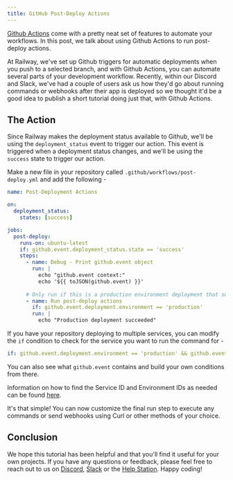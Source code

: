 ```yaml
---
title: GitHub Post-Deploy Actions
---
```


[Github Actions](https://github.com/features/actions) come with a pretty neat set of features to automate your workflows. In this post, we talk about using Github Actions to run post-deploy actions.

At Railway, we've set up Github triggers for automatic deployments when you push to a selected branch, and with Github Actions, you can automate several parts of your development workflow. Recently, within our Discord and Slack, we've had a couple of users ask us how they'd go about running commands or webhooks after their app is deployed so we thought it'd be a good idea to publish a short tutorial doing just that, with Github Actions.

## The Action

Since Railway makes the deployment status available to Github, we'll be using the `deployment_status` event to trigger our action. This event is triggered when a deployment status changes, and we'll be using the `success` state to trigger our action.

Make a new file in your repository called `.github/workflows/post-deploy.yml` and add the following -

```yaml
name: Post-Deployment Actions

on:
  deployment_status:
    states: [success]

jobs:
  post-deploy:
    runs-on: ubuntu-latest
    if: github.event.deployment_status.state == 'success'
    steps:
      - name: Debug - Print github.event object
        run: |
          echo "github.event context:"
          echo '${{ toJSON(github.event) }}'
          
      # Only run if this is a production environment deployment that succeeded
      - name: Run post-deploy actions
        if: github.event.deployment.environment == 'production'
        run: |
          echo "Production deployment succeeded"
```

If you have your repository deploying to multiple services, you can modify the `if` condition to check for the service you want to run the command for -

```yaml
if: github.event.deployment.environment == 'production' && github.event.deployment.payload.serviceId == '<service-id>'
```
You can also see what `github.event` contains and build your own conditions from there.

Information on how to find the Service ID and Environment IDs as needed can be found [here](https://docs.railway.com/guides/public-api#resource-ids).

It's that simple! You can now customize the final run step to execute any commands or send webhooks using Curl or other methods of your choice.

## Conclusion

We hope this tutorial has been helpful and that you'll find it useful for your own projects. If you have any questions or feedback, please feel free to reach out to us on [Discord](https://discord.gg/railway), [Slack](/reference/support#slack) or the [Help Station](https://help.railway.com). Happy coding!